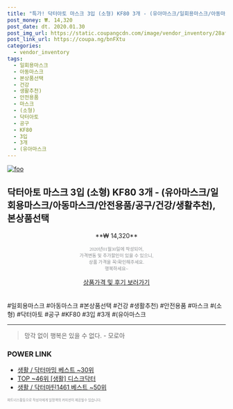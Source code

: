 ```yaml
--- 
title: "특가! 닥터아토 마스크 3입 (소형) KF80 3개 - (유아마스크/일회용마스크/아동마스크/안전용품/공구/건강..." 
post_money: ₩. 14,320 
post_date: dt. 2020.01.30 
post_img_url: https://static.coupangcdn.com/image/vendor_inventory/28af/442f398adc7e6800e69d692caa02524b7e64c58bef1aa340a8f1f40138c9.jpg 
post_link_url: https://coupa.ng/bnFXtu 
categories: 
  - vendor_inventory 
tags: 
  - 일회용마스크 
  - 아동마스크 
  - 본상품선택 
  - 건강 
  - 생활추천) 
  - 안전용품 
  - 마스크 
  - (소형) 
  - 닥터아토 
  - 공구 
  - KF80 
  - 3입 
  - 3개 
  - (유아마스크 
--- 
```

[![foo](https://static.coupangcdn.com/image/vendor_inventory/28af/442f398adc7e6800e69d692caa02524b7e64c58bef1aa340a8f1f40138c9.jpg)](https://coupa.ng/bnFXtu) 

## 닥터아토 마스크 3입 (소형) KF80 3개 - (유아마스크/일회용마스크/아동마스크/안전용품/공구/건강/생활추천), 본상품선택 
<p style="text-align: center;">**₩ 14,320**</p> 
<p style="text-align: center;"><span style="color: #898c8f; font-family: Georgia,Times,serif; font-size: 0.75em;">2020년01월30일에 작성되어, <br>가격변동 및 추가할인이 있을 수 있으니,<br> 상품 가격을 꼭!확인해주세요.<br>행복하세요~</span> 
</p>	 
<div markdown="0" style="text-align: center;"><a href="https://coupa.ng/bnFXtu" class="btn btn--success">상품가격 및 후기 보러가기</a></div> 
<br><br> 
  #일회용마스크 #아동마스크 #본상품선택 #건강 #생활추천) #안전용품 #마스크 #(소형) #닥터아토 #공구 #KF80 #3입 #3개 #(유아마스크 
<hr> 

> 망각 없이 행복은 있을 수 없다. - 모로아 


### POWER LINK

* <a href="https://blog.naver.com/santokki14/221787123587" target="_blank">생활 / 닥터마밍 베스트 ~30위</a>
* <a href="https://blog.naver.com/fasyy4321/221781648900" target="_blank"> TOP ~46위 [생활] 디스크닥터</a>
* <a href="https://blog.naver.com/santokki14/221777233179" target="_blank">생활 / 닥터마틴1461 베스트 ~50위</a>

<span style="color: #898c8f; font-family: Georgia,Times,serif; font-size: 0.55em;">파트너스활동으로 작성자에게 일정액의 커미션이 제공될수 있습니다.</span> 
